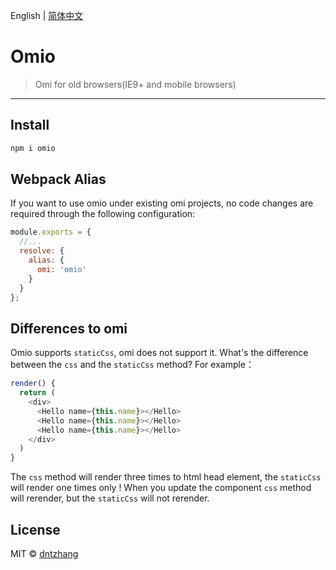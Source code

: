 English | [简体中文](./README.CN.md) 

# Omio

> Omi for old browsers(IE9+ and mobile browsers)

---

## Install

``` bash
npm i omio
```

## Webpack Alias

If you want to use omio under existing omi projects, no code changes are required through the following configuration:

```js
module.exports = {
  //...
  resolve: {
    alias: {
      omi: 'omio'
    }
  }
};
```

## Differences to omi

Omio supports `staticCss`, omi does not support it. What's the difference between the `css` and the `staticCss` method? For example：

``` js
render() {
  return (
    <div>
      <Hello name={this.name}></Hello>
      <Hello name={this.name}></Hello>
      <Hello name={this.name}></Hello>
    </div>
  )
}
```

The `css` method will render three times to html head element, the `staticCss` will render one times only !
When you update the component `css` method will rerender, but the `staticCss` will not rerender.

## License

MIT © [dntzhang](https://github.com/dntzhang)
